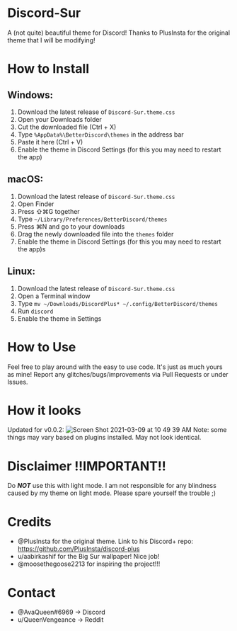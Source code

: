 # Discord-Sur
A (not quite) beautiful theme for Discord! Thanks to PlusInsta for the original theme that I will be modifying!

# How to Install

## **Windows**:
1) Download the latest release of `Discord-Sur.theme.css`
2) Open your Downloads folder
3) Cut the downloaded file (Ctrl + X)
4) Type `%AppData%\BetterDiscord\themes` in the address bar
5) Paste it here (Ctrl + V)
6) Enable the theme in Discord Settings (for this you may need to restart the app)

## **macOS**:
1) Download the latest release of `Discord-Sur.theme.css`
2) Open Finder
3) Press ⇧⌘G together
4) Type `~/Library/Preferences/BetterDiscord/themes`
5) Press ⌘N and go to your downloads
6) Drag the newly downloaded file into the `themes` folder
7) Enable the theme in Discord Settings (for this you may need to restart the app)s

## **Linux**:
1) Download the latest release of `Discord-Sur.theme.css`
2) Open a Terminal window
3) Type `mv ~/Downloads/DiscordPlus* ~/.config/BetterDiscord/themes`
4) Run `discord`
5) Enable the theme in Settings

# How to Use
Feel free to play around with the easy to use code. It's just as much yours as mine! Report any glitches/bugs/improvements via Pull Requests or under Issues. 

# How it looks
Updated for v0.0.2:
![Screen Shot 2021-03-09 at 10 49 39 AM](https://user-images.githubusercontent.com/79278890/110498383-43d6df00-80c5-11eb-87e8-879f2737fa6a.png)
Note: some things may vary based on plugins installed. May not look identical. 

# Disclaimer !!IMPORTANT!!
Do ***NOT*** use this with light mode. I am not responsible for any blindness caused by my theme on light mode. Please spare yourself the trouble ;)

# Credits
 - @PlusInsta for the original theme. Link to his Discord+ repo: https://github.com/PlusInsta/discord-plus
 - u/aabirkashif for the Big Sur wallpaper! Nice job!
 - @moosethegoose2213 for inspiring the project!!!

# Contact
 - @AvaQueen#6969 -> Discord
 - u/QueenVengeance -> Reddit

